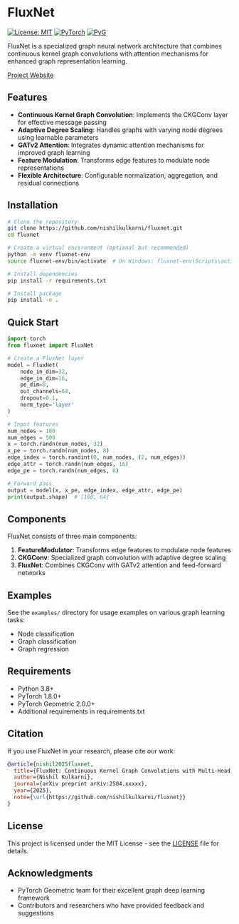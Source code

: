 # FluxNet

[![License: MIT](https://img.shields.io/badge/License-MIT-yellow.svg)](https://opensource.org/licenses/MIT)
[![PyTorch](https://img.shields.io/badge/PyTorch-%23EE4C2C.svg?style=flat&logo=PyTorch&logoColor=white)](https://pytorch.org/)
[![PyG](https://img.shields.io/badge/PyG-blue)](https://pytorch-geometric.readthedocs.io/)

FluxNet is a specialized graph neural network architecture that combines continuous kernel graph convolutions with attention mechanisms for enhanced graph representation learning.

[Project Website](https://nishilkulkarni.github.io/fluxnet/)

## Features

- **Continuous Kernel Graph Convolution**: Implements the CKGConv layer for effective message passing
- **Adaptive Degree Scaling**: Handles graphs with varying node degrees using learnable parameters
- **GATv2 Attention**: Integrates dynamic attention mechanisms for improved graph learning
- **Feature Modulation**: Transforms edge features to modulate node representations
- **Flexible Architecture**: Configurable normalization, aggregation, and residual connections

## Installation

```bash
# Clone the repository
git clone https://github.com/nishilkulkarni/fluxnet.git
cd fluxnet

# Create a virtual environment (optional but recommended)
python -m venv fluxnet-env
source fluxnet-env/bin/activate  # On Windows: fluxnet-env\Scripts\activate

# Install dependencies
pip install -r requirements.txt

# Install package
pip install -e .
```

## Quick Start

```python
import torch
from fluxnet import FluxNet

# Create a FluxNet layer
model = FluxNet(
    node_in_dim=32, 
    edge_in_dim=16, 
    pe_dim=8,
    out_channels=64,
    dropout=0.1,
    norm_type='layer'
)

# Input features
num_nodes = 100
num_edges = 500
x = torch.randn(num_nodes, 32)
x_pe = torch.randn(num_nodes, 8)
edge_index = torch.randint(0, num_nodes, (2, num_edges))
edge_attr = torch.randn(num_edges, 16)
edge_pe = torch.randn(num_edges, 8)

# Forward pass
output = model(x, x_pe, edge_index, edge_attr, edge_pe)
print(output.shape)  # [100, 64]
```

## Components

FluxNet consists of three main components:

1. **FeatureModulator**: Transforms edge features to modulate node features
2. **CKGConv**: Specialized graph convolution with adaptive degree scaling
3. **FluxNet**: Combines CKGConv with GATv2 attention and feed-forward networks

## Examples

See the `examples/` directory for usage examples on various graph learning tasks:

- Node classification
- Graph classification
- Graph regression

## Requirements

- Python 3.8+
- PyTorch 1.8.0+
- PyTorch Geometric 2.0.0+
- Additional requirements in requirements.txt

## Citation

If you use FluxNet in your research, please cite our work:

```bibtex
@article{nishil2025fluxnet,
  title={FluxNet: Continuous Kernel Graph Convolutions with Multi-Head Attention},
  author={Nishil Kulkarni},
  journal={arXiv preprint arXiv:2504.xxxxx},
  year={2025},
  note={\url{https://github.com/nishilkulkarni/fluxnet}}
}
```

## License

This project is licensed under the MIT License - see the [LICENSE](LICENSE) file for details.

## Acknowledgments

- PyTorch Geometric team for their excellent graph deep learning framework
- Contributors and researchers who have provided feedback and suggestions
